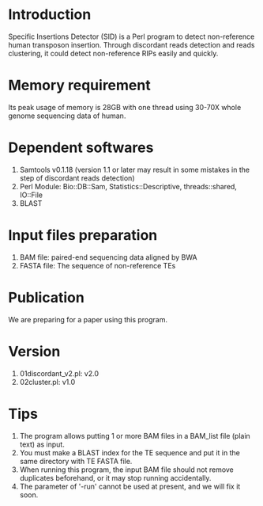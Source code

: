 Introduction
==================
Specific Insertions Detector (SID) is a Perl program to detect non-reference human transposon insertion. Through discordant reads detection and reads clustering, it could detect non-reference RIPs easily and quickly.

Memory requirement
==================
Its peak usage of memory is 28GB with one thread using 30-70X whole genome sequencing data of human.


Dependent softwares
==================
1. Samtools v0.1.18 (version 1.1 or later may result in some mistakes in the step of discordant reads detection) 
2. Perl Module: Bio::DB::Sam, Statistics::Descriptive, threads::shared, IO::File 
3. BLAST 


Input files preparation
==================
1. BAM file: paired-end sequencing data aligned by BWA 
2. FASTA file: The sequence of non-reference TEs


Publication
==================
We are preparing for a paper using this program.

Version
==================
1.   01discordant_v2.pl: v2.0
2.   02cluster.pl: v1.0

Tips
==================
1. The program allows putting 1 or more BAM files in a BAM_list file (plain text) as input. 
2. You must make a BLAST index for the TE sequence and put it in the same directory with TE FASTA file.
3. When running this program, the input BAM file should not remove duplicates beforehand, or it may stop running accidentally.
4. The parameter of '-run' cannot be used at present, and we will fix it soon.
